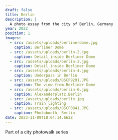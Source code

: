 ```yaml
---
draft: false
title: Berlin
description: |
  A photo essay from the city of Berlin, Germany
year: 2022
position: 1
images:
  - src: /assets/uploads/berlinerdome.jpg
    caption: Berliner Dome
  - src: /assets/uploads/berlin-2.jpg
    caption: Detail inside Berliner Dome
  - src: /assets/uploads/berlin-3.jpg
    caption: Detail inside Berliner Dome
  - src: /assets/uploads/berlin-4.jpg
    caption: Underpass in Berlin
  - src: /assets/uploads/DSCF9291.JPG
    caption: The view from Berliner Dome  
  - src: /assets/uploads/berlin-6.jpg
    caption: Alexanderplatz,Berlin
  - src: /assets/uploads/berlin.jpg
    caption: Train lighting  
  - src: /assets/uploads/DSCF0841.JPG
    caption: Photobooth, Berlin  
date: 2023-11-09T18:04:14.662Z
---
```

Part of a city photowalk series
